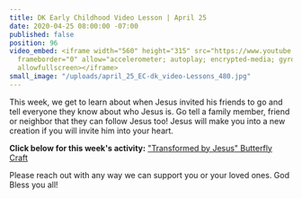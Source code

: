 ```yaml
---
title: DK Early Childhood Video Lesson | April 25
date: 2020-04-25 08:00:00 -07:00
published: false
position: 96
video_embed: <iframe width="560" height="315" src="https://www.youtube.com/embed/UVtrOJJ-SZM"
  frameborder="0" allow="accelerometer; autoplay; encrypted-media; gyroscope; picture-in-picture"
  allowfullscreen></iframe>
small_image: "/uploads/april_25_EC-dk_video-Lessons_480.jpg"
---
```


This week, we get to learn about when Jesus invited his friends to go and tell everyone they know about who Jesus is. Go tell a family member, friend or neighbor that they can follow Jesus too! Jesus will make you into a new creation if you will invite him into your heart. 

**Click below for this week's activity:**
["Transformed by Jesus" Butterfly Craft](https://drive.google.com/file/d/1Ng5ia0ICuF3TvAKfBF5-tKpeRYyEsVBG/view?usp=sharing)
 

Please reach out with any way we can support you or your loved ones. God Bless you all!